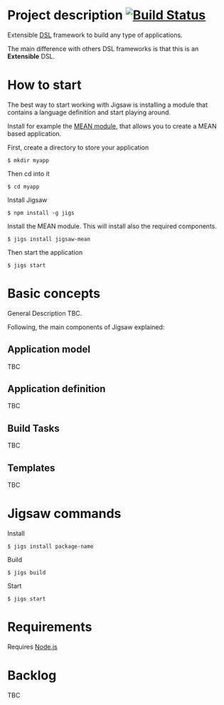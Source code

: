 # Project description [![Build Status](https://travis-ci.org/crisfervil/Jigsaw.svg?branch=master)](https://travis-ci.org/crisfervil/Jigsaw)
Extensible [DSL](https://en.wikipedia.org/wiki/Domain-specific_language) framework to build any type of applications.

The main difference with others DSL frameworks is that this is an **Extensible** DSL.

# How to start
The best way to start working with Jigsaw is installing a module that contains a language definition and start playing around.

Install for example the [MEAN module](https://github.com/crisfervil/Jigsaw-mean), that allows you to create a MEAN based application.

First, create a directory to store your application
```
$ mkdir myapp
```

Then cd into it
```
$ cd myapp
```

Install Jigsaw
```
$ npm install -g jigs
```

Install the MEAN module. This will install also the required components.
```
$ jigs install jigsaw-mean
```
Then start the application
```
$ jigs start
```

# Basic concepts

General Description TBC.

Following, the main components of Jigsaw explained:

## Application model
TBC

## Application definition
TBC

## Build Tasks
TBC

## Templates
TBC


# Jigsaw commands
Install
```
$ jigs install package-name
```

Build
```
$ jigs build
```

Start
```
$ jigs start
```


# Requirements
Requires [Node.js](nodejs.org)


# Backlog
TBC
